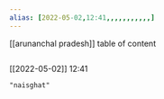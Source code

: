 ```yaml
---
alias: [2022-05-02,12:41,,,,,,,,,,,]
---
```

[[arunanchal pradesh]]
table of content
```toc
```

[[2022-05-02]] 12:41

```query
"naisghat"
```